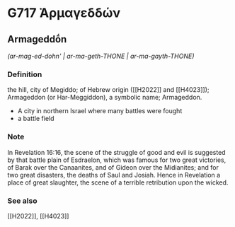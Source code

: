 # G717 Ἀρμαγεδδών

## Armageddṓn

_(ar-mag-ed-dohn' | ar-ma-geth-THONE | ar-ma-gayth-THONE)_

### Definition

the hill, city of Megiddo; of Hebrew origin ([[H2022]] and [[H4023]]); Armageddon (or Har-Meggiddon), a symbolic name; Armageddon.

- A city in northern Israel where many battles were fought
- a battle field

### Note

In Revelation 16:16, the scene of the struggle of good and evil is suggested by that battle plain of Esdraelon, which was famous for two great victories, of Barak over the Canaanites, and of Gideon over the Midianites; and for two great disasters, the deaths of Saul and Josiah. Hence in Revelation a place of great slaughter, the scene of a terrible retribution upon the wicked.

### See also

[[H2022]], [[H4023]]

